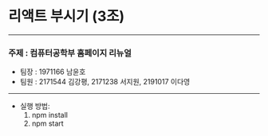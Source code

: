 # 리액트 부시기 (3조)

---


### 주제 : 컴퓨터공학부 홈페이지 리뉴얼


- 팀장 : 1971166 남윤호
- 팀원 : 2171544 김강평, 2171238 서지원, 2191017 이다영

---


- 실행 방법:
  1. npm install
  2. npm start
